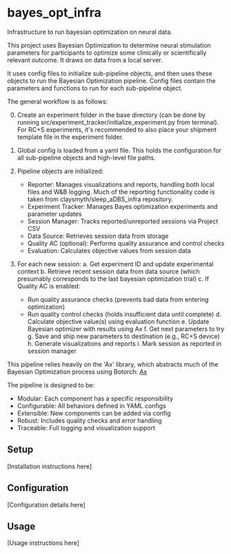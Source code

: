 # bayes_opt_infra
Infrastructure to run bayesian optimization on neural data.

This project uses Bayesian Optimization to determine neural stimulation parameters for participants to optimize some clinically or scientifically relevant outcome. It draws on data from a local server. 

It uses config files to initialize sub-pipeline objects, and then uses these objects to run the Bayesian Optimization pipeline. Config files contain the parameters and functions to run for each sub-pipeline object.

The general workflow is as follows:

0. Create an experiment folder in the base directory (can be done by running src/experiment_tracker/initialize_experiment.py from terminal). For RC+S experiments, it's recommended to also place your shipment template file in the experiment folder.

1. Global config is loaded from a yaml file. This holds the configuration for all sub-pipeline objects and high-level file paths.

2. Pipeline objects are initialized:
   - Reporter: Manages visualizations and reports, handling both local files and W&B logging. Much of the reporting functionality code is taken from claysmyth/sleep_aDBS_infra repository.
   - Experiment Tracker: Manages Bayes optimization experiments and parameter updates
   - Session Manager: Tracks reported/unreported sessions via Project CSV
   - Data Source: Retrieves session data from storage
   - Quality AC (optional): Performs quality assurance and control checks
   - Evaluation: Calculates objective values from session data

3. For each new session:
   a. Get experiment ID and update experimental context
   b. Retrieve recent session data from data source (which presumably corresponds to the last bayesian optimization trial)
   c. If Quality AC is enabled:
      - Run quality assurance checks (prevents bad data from entering optimization)
      - Run quality control checks (holds insufficient data until complete)
   d. Calculate objective value(s) using evaluation function
   e. Update Bayesian optimizer with results using Ax
   f. Get next parameters to try
   g. Save and ship new parameters to destination (e.g., RC+S device)
   h. Generate visualizations and reports
   i. Mark session as reported in session manager

This pipeline relies heavily on the 'Ax' library, which abstracts much of the Bayesian Optimization process using Botorch: [Ax](https://ax.dev/)

The pipeline is designed to be:
- Modular: Each component has a specific responsibility
- Configurable: All behaviors defined in YAML configs
- Extensible: New components can be added via config
- Robust: Includes quality checks and error handling
- Traceable: Full logging and visualization support

## Setup
[Installation instructions here]

## Configuration
[Configuration details here]

## Usage
[Usage instructions here]

